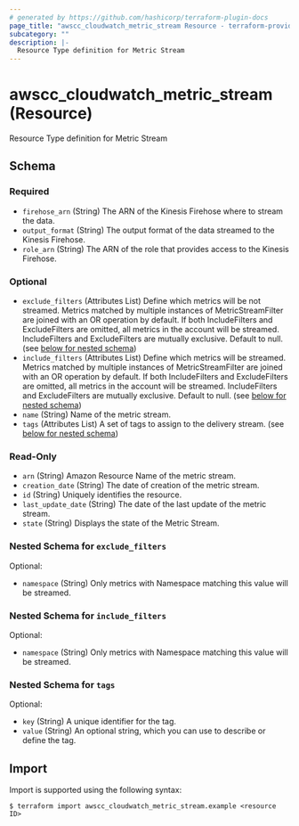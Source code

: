 ```yaml
---
# generated by https://github.com/hashicorp/terraform-plugin-docs
page_title: "awscc_cloudwatch_metric_stream Resource - terraform-provider-awscc"
subcategory: ""
description: |-
  Resource Type definition for Metric Stream
---
```


# awscc_cloudwatch_metric_stream (Resource)

Resource Type definition for Metric Stream



<!-- schema generated by tfplugindocs -->
## Schema

### Required

- `firehose_arn` (String) The ARN of the Kinesis Firehose where to stream the data.
- `output_format` (String) The output format of the data streamed to the Kinesis Firehose.
- `role_arn` (String) The ARN of the role that provides access to the Kinesis Firehose.

### Optional

- `exclude_filters` (Attributes List) Define which metrics will be not streamed. Metrics matched by multiple instances of MetricStreamFilter are joined with an OR operation by default. If both IncludeFilters and ExcludeFilters are omitted, all metrics in the account will be streamed. IncludeFilters and ExcludeFilters are mutually exclusive. Default to null. (see [below for nested schema](#nestedatt--exclude_filters))
- `include_filters` (Attributes List) Define which metrics will be streamed. Metrics matched by multiple instances of MetricStreamFilter are joined with an OR operation by default. If both IncludeFilters and ExcludeFilters are omitted, all metrics in the account will be streamed. IncludeFilters and ExcludeFilters are mutually exclusive. Default to null. (see [below for nested schema](#nestedatt--include_filters))
- `name` (String) Name of the metric stream.
- `tags` (Attributes List) A set of tags to assign to the delivery stream. (see [below for nested schema](#nestedatt--tags))

### Read-Only

- `arn` (String) Amazon Resource Name of the metric stream.
- `creation_date` (String) The date of creation of the metric stream.
- `id` (String) Uniquely identifies the resource.
- `last_update_date` (String) The date of the last update of the metric stream.
- `state` (String) Displays the state of the Metric Stream.

<a id="nestedatt--exclude_filters"></a>
### Nested Schema for `exclude_filters`

Optional:

- `namespace` (String) Only metrics with Namespace matching this value will be streamed.


<a id="nestedatt--include_filters"></a>
### Nested Schema for `include_filters`

Optional:

- `namespace` (String) Only metrics with Namespace matching this value will be streamed.


<a id="nestedatt--tags"></a>
### Nested Schema for `tags`

Optional:

- `key` (String) A unique identifier for the tag.
- `value` (String) An optional string, which you can use to describe or define the tag.

## Import

Import is supported using the following syntax:

```shell
$ terraform import awscc_cloudwatch_metric_stream.example <resource ID>
```
